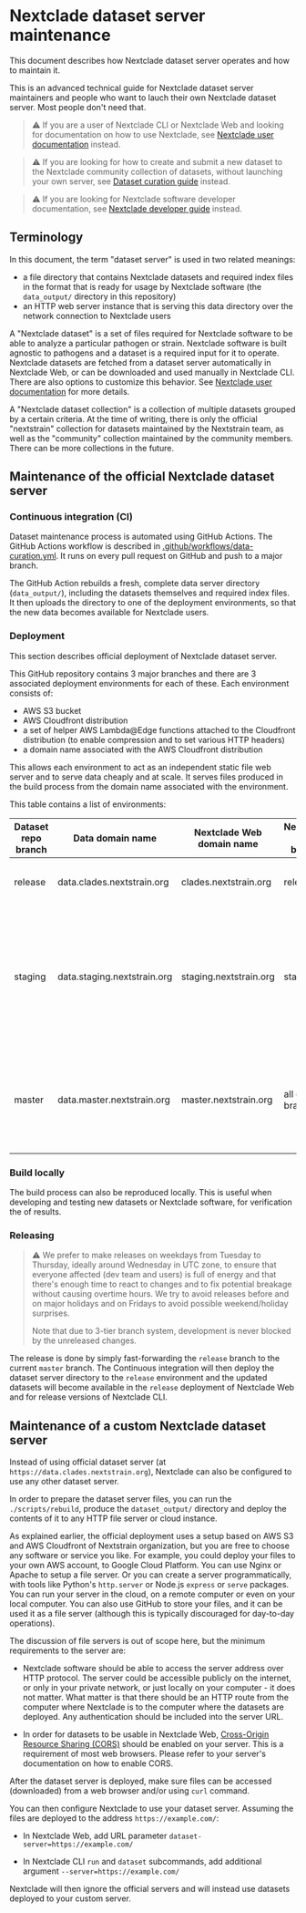 # Nextclade dataset server maintenance

This document describes how Nextclade dataset server operates and how to maintain it.

This is an advanced technical guide for Nextclade dataset server maintainers and people who want to lauch their own Nextclade dataset server. Most people don't need that.

> ⚠️ If you are a user of Nextclade CLI or Nextclade Web and looking for documentation on how to use Nextclade, see [Nextclade user documentation](https://docs.nextstrain.org/projects/nextclade/en/stable/index.html) instead.

> ⚠️ If you are looking for how to create and submit a new dataset to the Nextclade community collection of datasets, without launching your own server, see [Dataset curation guide](dataset-curation-guide.md) instead.

> ⚠️ If you are looking for Nextclade software developer documentation, see [Nextclade developer guide](https://github.com/nextstrain/nextclade/blob/master/docs/dev/developer-guide.md) instead.

## Terminology

In this document, the term "dataset server" is used in two related meanings:

- a file directory that contains Nextclade datasets and required index files in the format that is ready for usage by Nextclade software (the `data_output/` directory in this repository)
- an HTTP web server instance that is serving this data directory over the network connection to Nextclade users

A "Nextclade dataset" is a set of files required for Nextclade software to be able to analyze a particular pathogen or strain. Nextclade software is built agnostic to pathogens and a dataset is a required input for it to operate. Nextclade datasets are fetched from a dataset server automatically in Nextclade Web, or can be downloaded and used manually in Nextclade CLI. There are also options to customize this behavior. See [Nextclade user documentation](https://docs.nextstrain.org/projects/nextclade/en/stable/index.html) for more details.

A "Nextclade dataset collection" is a collection of multiple datasets grouped by a certain criteria. At the time of writing, there is only the official "nextstrain" collection for datasets maintained by the Nextstrain team, as well as the "community" collection maintained by the community members. There can be more collections in the future.

## Maintenance of the official Nextclade dataset server

### Continuous integration (CI)

Dataset maintenance process is automated using GitHub Actions. The GitHub Actions workflow is described
in [.github/workflows/data-curation.yml](.github/workflows/data-curation.yml). It runs on every pull request on GitHub and push to a major branch.

The GitHub Action rebuilds a fresh, complete data server directory (`data_output/`), including the datasets themselves and required index files. It then uploads the directory to one of the deployment environments, so that the new data becomes available for Nextclade users.

### Deployment

This section describes official deployment of Nextclade dataset server.

This GitHub repository contains 3 major branches and there are 3 associated deployment environments for each of these. Each environment consists of:

- AWS S3 bucket
- AWS Cloudfront distribution
- a set of helper AWS Lambda@Edge functions attached to the Cloudfront distribution (to enable compression and to set various HTTP headers)
- a domain name associated with the AWS Cloudfront distribution

This allows each environment to act as an independent static file web server and to serve data cheaply and at scale. It serves files produced in the build process from the domain name associated with the environment.

This table contains a list of environments:

| Dataset repo branch | Data domain name            | Nextclade Web domain name | Nextclade repo branch | Meaning                                                                                                                       |
|---------------------|-----------------------------|---------------------------|-----------------------|-------------------------------------------------------------------------------------------------------------------------------|
| release             | data.clades.nextstrain.org  | clades.nextstrain.org     | release               | Final release, targeting all end users                                                                                        |
| staging             | data.staging.nextstrain.org | staging.nextstrain.org    | staging               | Staging release, for last-minute testing and fixes before a final release is made, to not block progress on the master branch |
| master              | data.master.nextstrain.org  | master.nextstrain.org     | all other branches    | Main development branch - accumulates features and bug fixes from pull requests branches                                      |

### Build locally

The build process can also be reproduced locally. This is useful when developing and testing new datasets or Nextclade software, for verification the of results.

### Releasing

> ⚠️ We prefer to make releases on weekdays from Tuesday to Thursday, ideally around Wednesday in UTC zone, to ensure that everyone affected (dev team and users) is full of energy and that there's enough time to react to changes and to fix potential breakage without causing overtime hours. We try to avoid releases before and on major holidays and on Fridays to avoid possible weekend/holiday surprises.
>
> Note that due to 3-tier branch system, development is never blocked by the unreleased changes.

The release is done by simply fast-forwarding the `release` branch to the current `master` branch. The Continuous integration will then deploy the dataset server directory to the `release` environment and the updated datasets will become available in the `release` deployment of Nextclade Web and for release versions of Nextclade CLI.


## Maintenance of a custom Nextclade dataset server

Instead of using official dataset server (at `https://data.clades.nextstrain.org`), Nextclade can also be configured to use any other dataset server.

In order to prepare the dataset server files, you can run the `./scripts/rebuild`, produce the `dataset_output/` directory and deploy the contents of it to any HTTP file server or cloud instance.

As explained earlier, the official deployment uses a setup based on AWS S3 and AWS Cloudfront of Nextstrain organization, but you are free to choose any software or service you like. For example, you could deploy your files to your own AWS account, to Google Cloud Platform. You can use Nginx or Apache to setup a file server. Or you can create a server programmatically, with tools like Python's `http.server` or Node.js `express` or `serve` packages. You can run your server in the cloud, on a remote computer or even on your local computer. You can also use GitHub to store your files, and it can be used it as a file server (although this is typically discouraged for day-to-day operations).

The discussion of file servers is out of scope here, but the minimum requirements to the server are:

 - Nextclade software should be able to access the server address over HTTP protocol. The server could be accessible publicly on the internet, or only in your private network, or just locally on your computer - it does not matter. What matter is that there should be an HTTP route from the computer where Nextclade is to the computer where the datasets are deployed. Any authentication should be included into the server URL.

 - In order for datasets to be usable in Nextclade Web, [Cross-Origin Resource Sharing (CORS)](https://developer.mozilla.org/en-US/docs/Web/HTTP/CORS) should be enabled on your server. This is a requirement of most web browsers. Please refer to your server's documentation on how to enable CORS.

After the dataset server is deployed, make sure files can be accessed (downloaded) from a web browser and/or using `curl` command. 

You can then configure Nextclade to use your dataset server. Assuming the files are deployed to the address `https://example.com/`:

 - In Nextclade Web, add URL parameter `dataset-server=https://example.com/`

 - In Nextclade CLI `run` and `dataset` subcommands, add additional argument `--server=https://example.com/`

Nextclade will then ignore the official servers and will instead use datasets deployed to your custom server.
